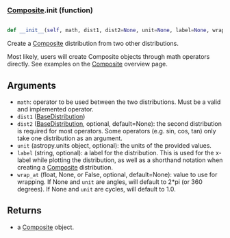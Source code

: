 ### [Composite](Composite.md).__init__ (function)


```py

def __init__(self, math, dist1, dist2=None, unit=None, label=None, wrap_at=None)

```



Create a [Composite](Composite.md) distribution from two other distributions.

Most likely, users will create Composite objects through math operators
directly.  See examples on the [Composite](Composite.md) overview page.

Arguments
----------
* `math`: operator to be used between the two distributions.  Must
    be a valid and implemented operator.
* `dist1` ([BaseDistribution](BaseDistribution.md))
* `dist2` ([BaseDistribution](BaseDistribution.md), optional, default=None): the second
    distribution is required for most operators.  Some operators
    (e.g. sin, cos, tan) only take one distribution as an argument.
* `unit` (astropy.units object, optional): the units of the provided values.
* `label` (string, optional): a label for the distribution.  This is used
    for the x-label while plotting the distribution, as well as a shorthand
    notation when creating a [Composite](Composite.md) distribution.
* `wrap_at` (float, None, or False, optional, default=None): value to
    use for wrapping.  If None and `unit` are angles, will default to
    2*pi (or 360 degrees).  If None and `unit` are cycles, will default
    to 1.0.

Returns
---------
* a [Composite](Composite.md) object.

